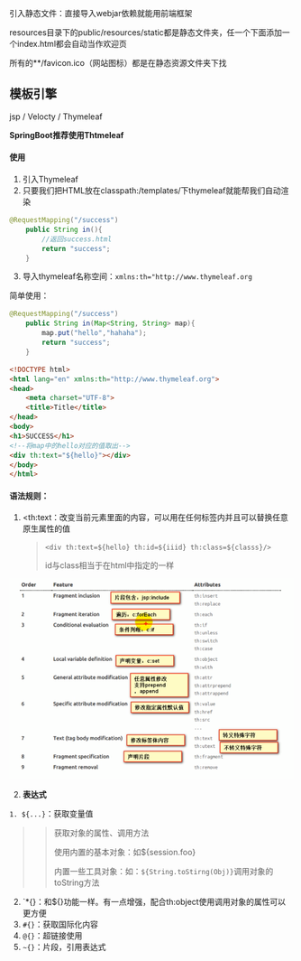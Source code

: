 引入静态文件：直接导入webjar依赖就能用前端框架

resources目录下的public/resources/static都是静态文件夹，任一个下面添加一个index.html都会自动当作欢迎页

所有的**/favicon.ico（网站图标）都是在静态资源文件夹下找

## 模板引擎

jsp / Velocty / Thymeleaf

**SpringBoot推荐使用Thtmeleaf**

#### 使用

1. 引入Thymeleaf
2. 只要我们把HTML放在classpath:/templates/下thymeleaf就能帮我们自动渲染

```java
@RequestMapping("/success")
    public String in(){
        //返回success.html
        return "success";
    }
```

3. 导入thymeleaf名称空间：`xmlns:th="http://www.thymeleaf.org`

简单使用：

```java
@RequestMapping("/success")
    public String in(Map<String, String> map){
        map.put("hello","hahaha");
        return "success";
    }
```

```html
<!DOCTYPE html>
<html lang="en" xmlns:th="http://www.thymeleaf.org">
<head>
    <meta charset="UTF-8">
    <title>Title</title>
</head>
<body>
<h1>SUCCESS</h1>
<!--将map中的hello对应的值取出-->
<div th:text="${hello}"></div>
</body>
</html>
```

#### 语法规则：

1. <th:text：改变当前元素里面的内容，可以用在任何标签内并且可以替换任意原生属性的值

   > `<div th:text=${hello} th:id=${iiid} th:class=${classs}/>`
   >
   > id与class相当于在html中指定的一样

![image-20200323221956299](图片/image-20200323221956299.png)

2. **表达式**

`1. ${...}`：获取变量值

> > 获取对象的属性、调用方法
> >
> > 使用内置的基本对象：如${session.foo}
> >
> > 内置一些工具对象：如：`${String.toStirng(Obj)}`调用对象的toString方法

2. `*{}：和${}功能一样。有一点增强，配合th:object使用调用对象的属性可以更方便
3. `#{}`：获取国际化内容
4. `@{}`：超链接使用
5. `~{}`：片段，引用表达式

